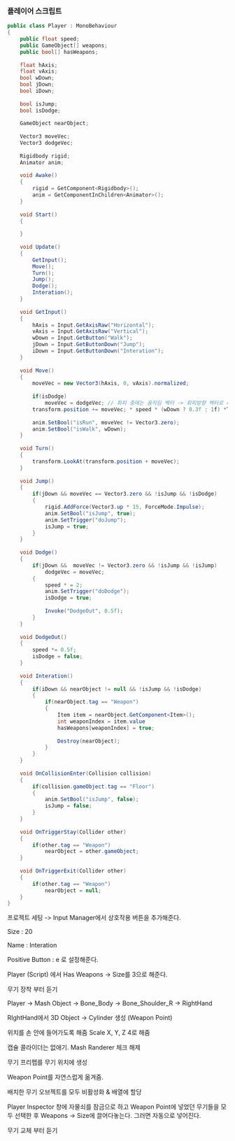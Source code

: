 ### 플레이어 스크립트

```c#
public class Player : MonoBehaviour
{
    public float speed;
    public GameObject[] weapons;
    public bool[] hasWeapons;
    
    float hAxis;
    float vAxis;
    bool wDown;
    bool jDown;
    bool iDown;
    
    bool isJump;
    bool isDodge;
    
    GameObject nearObject;
    
    Vector3 moveVec;
    Vector3 dodgeVec;
    
    Rigidbody rigid;
    Animator anim;
    
    void Awake()
    {
        rigid = GetComponent<Rigidbody>();
        anim = GetComponentInChildren<Animator>();
    }
    
    void Start()
    {
        
    }
    
    void Update()
    {
        GetInput();
        Move();
        Turn();
        Jump();
        Dodge();
        Interation();
    }
    
    void GetInput()
    {
        hAxis = Input.GetAxisRaw("Horizontal");
        vAxis = Input.GetAxisRaw("Vertical");
        wDown = Input.GetButton("Walk");
        jDown = Input.GetButtonDown("Jump");
        iDown = Input.GetButtonDown("Interation");
    }
    
    void Move()
    {
        moveVec = new Vector3(hAxis, 0, vAxis).normalized;
        
        if(isDodge)
            moveVec = dodgeVec; // 회피 중에는 움직임 벡터 -> 회피방향 벡터로 바뀌게함
       	transform.position += moveVec; * speed * (wDown ? 0.3f : 1f) *Time.deltaTime;
        
        anim.SetBool("isRun", moveVec != Vector3.zero);
        anim.SetBool("isWalk", wDown);
    }
    
    void Turn()
    {
        transform.LookAt(transform.position + moveVec);
    }
    
    void Jump()
    {
        if(jDown && moveVec == Vector3.zero && !isJump && !isDodge)
        {
            rigid.AddForce(Vector3.up * 15, ForceMode.Impulse);
            anim.SetBool("isJump", true);
            anim.SetTrigger("doJump");
            isJump = true;
        }
	}
    
    void Dodge()
    {
        if(jDown &&  moveVec != Vector3.zero && !isJump && !isJump)
            dodgeVec = moveVec;
        {
            speed * = 2;
            anim.SetTrigger("doDodge");
            isDodge = true;
            
            Invoke("DodgeOut", 0.5f);
        }
	}
    
    void DodgeOut()
    {
        speed *= 0.5f;
        isDodge = false;
	}
    
    void Interation()
    {
        if(iDown && nearObject != null && !isJump && !isDodge)
        {
            if(nearObject.tag == "Weapon")
            {
                Item item = nearObject.GetComponent<Item>();
                int weaponIndex = item.value
                hasWeapons[weaponIndex] = true;
                
                Destroy(nearObject);
            }
        }
    }
    
    void OnCollisionEnter(Collision collision)
    {
        if(collision.gameObject.tag == "Floor")
        {
            anim.SetBool("isJump", false);
            isJump = false;
        }
	}
    
    void OnTriggerStay(Collider other)
    {
        if(other.tag == "Weapon")
            nearObject = other.gameObject;
    }
    
    void OnTriggerExit(Collider other)
    {
        if(other.tag == "Weapon")
        	nearObject = null;
    }
}
```

프로젝트 세팅 -> Input Manager에서 상호작용 버튼을 추가해준다.

Size : 20

Name : Interation

Positive Button : e 로 설정해준다.

Player (Script) 에서 Has Weapons -> Size를 3으로 해준다.

무기 장착 부터 듣기

Player ->  Mash Object -> Bone_Body -> Bone_Shoulder_R -> RightHand

RIghtHand에서 3D Object -> Cylinder 생성 (Weapon Point)

위치를 손 안에 들어가도록 해줌 Scale X, Y, Z 4로 해줌

캡슐 콜라이더는 없애기. Mash Randerer 체크 해제

무기 프리펩를 무기 위치에 생성

Weapon Point를 자연스럽게 옮겨줌.

배치한 무기 오브젝트를 모두 비활성화 & 배열에 할당

Player Inspector 창에 자물쇠를 잠금으로 하고 Weapon Point에 넣었던 무기들을 모두 선택한 후 Weapons -> Size에 끌어다놓는다. 그러면 자동으로 넣어진다.

무기 교체 부터 듣기